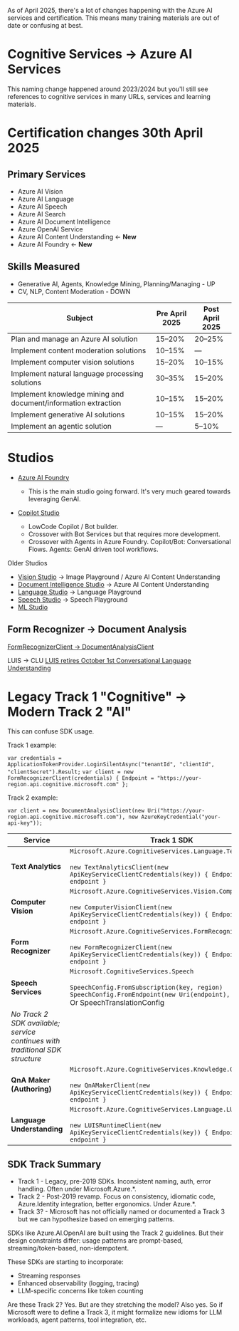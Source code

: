 As of April 2025, there's a lot of changes happening with the Azure AI services and certification. This means many training materials are out of date or confusing at best.

# Cognitive Services -> Azure AI Services
This naming change happened around 2023/2024 but you'll still see references to cognitive services in many URLs, services and learning materials.

# Certification changes 30th April 2025 

## Primary Services
- Azure AI Vision
- Azure AI Language
- Azure AI Speech
- Azure AI Search
- Azure AI Document Intelligence
- Azure OpenAI Service
- Azure AI Content Understanding <- **New**
- Azure AI Foundry <- **New**

## Skills Measured

- Generative AI, Agents, Knowledge Mining, Planning/Managing - UP
- CV, NLP, Content Moderation - DOWN

| Subject                                                           | Pre April 2025 | Post April 2025 |
|-------------------------------------------------------------------|----------------|-----------------|
| Plan and manage an Azure AI solution                              | 15–20%         | 20–25%          |
| Implement content moderation solutions                            | 10–15%         | —               |
| Implement computer vision solutions                               | 15–20%         | 10–15%          |
| Implement natural language processing solutions                   | 30–35%         | 15–20%          |
| Implement knowledge mining and document/information extraction    | 10–15%         | 15–20%          |
| Implement generative AI solutions                                 | 10–15%         | 15–20%          |
| Implement an agentic solution                                     | —              | 5–10%           |


# Studios
- [Azure AI Foundry](https://ai.azure.com)
  - This is the main studio going forward. It's very much geared towards leveraging GenAI.

- [Copilot Studio](https://www.copilotstudio.microsoft.com)
  - LowCode Copilot / Bot builder.
  - Crossover with Bot Services but that requires more development.
  - Crossover with Agents in Azure Foundry. Copilot/Bot: Conversational Flows. Agents: GenAI driven tool workflows.

Older Studios
- [Vision Studio](https://portal.vision.cognitive.azure.com) -> Image Playground / Azure AI Content Understanding
- [Document Intelligence Studio](https://documentintelligence.ai.azure.com/) -> Azure AI Content Understanding
- [Language Studio](https://language.cognitive.azure.com) -> Language Playground
- [Speech Studio](https://speech.microsoft.com) -> Speech Playground
- [ML Studio](https://ml.azure.com/)

## Form Recognizer -> Document Analysis
[FormRecognizerClient -> DocumentAnalysisClient](https://github.com/Azure/azure-sdk-for-net/blob/Azure.AI.FormRecognizer_4.1.0/sdk/formrecognizer/Azure.AI.FormRecognizer/MigrationGuide.md)

LUIS -> CLU
[LUIS retires October 1st
](https://learn.microsoft.com/en-us/azure/ai-services/luis/what-is-luis)
[Conversational Language Understanding
](https://learn.microsoft.com/en-us/azure/ai-services/language-service/conversational-language-understanding/overview)

# Legacy Track 1 "Cognitive" -> Modern Track 2 "AI"
This can confuse SDK usage. 

Track 1 example:

`var credentials = ApplicationTokenProvider.LoginSilentAsync("tenantId", "clientId", "clientSecret").Result;`
`var client = new FormRecognizerClient(credentials) { Endpoint = "https://your-region.api.cognitive.microsoft.com" };`

Track 2 example: 

`var client = new DocumentAnalysisClient(new Uri("https://your-region.api.cognitive.microsoft.com"), new AzureKeyCredential("your-api-key"));`

| **Service**               | **Track 1 SDK**                                                                                         | **Track 2 SDK**                                                                                         |
|---------------------------|---------------------------------------------------------------------------------------------------------|---------------------------------------------------------------------------------------------------------|
| **Text Analytics**        | `Microsoft.Azure.CognitiveServices.Language.TextAnalytics`<br><br>`new TextAnalyticsClient(new ApiKeyServiceClientCredentials(key)) { Endpoint = endpoint }` | `Azure.AI.TextAnalytics`<br><br>`new TextAnalyticsClient(new Uri(endpoint), new AzureKeyCredential(key))` |
| **Computer Vision**       | `Microsoft.Azure.CognitiveServices.Vision.ComputerVision`<br><br>`new ComputerVisionClient(new ApiKeyServiceClientCredentials(key)) { Endpoint = endpoint }` | `Azure.AI.Vision.ComputerVision`<br><br>`new ComputerVisionClient(new Uri(endpoint), new AzureKeyCredential(key))` |
| **Form Recognizer**       | `Microsoft.Azure.CognitiveServices.FormRecognizer`<br><br>`new FormRecognizerClient(new ApiKeyServiceClientCredentials(key)) { Endpoint = endpoint }` | `Azure.AI.FormRecognizer.DocumentAnalysis`<br><br>`new DocumentAnalysisClient(new Uri(endpoint), new AzureKeyCredential(key))` |
| **Speech Services**       | `Microsoft.CognitiveServices.Speech`<br><br>`SpeechConfig.FromSubscription(key, region)`<br>`SpeechConfig.FromEndpoint(new Uri(endpoint), key)` <br> Or SpeechTranslationConfig
| *No Track 2 SDK available; service continues with traditional SDK structure*                             |
| **QnA Maker (Authoring)** | `Microsoft.Azure.CognitiveServices.Knowledge.QnAMaker`<br><br>`new QnAMakerClient(new ApiKeyServiceClientCredentials(key)) { Endpoint = endpoint }` | `Azure.AI.Language.QuestionAnswering`<br><br>`new QuestionAnsweringClient(new Uri(endpoint), new AzureKeyCredential(key))` |
| **Language Understanding**| `Microsoft.Azure.CognitiveServices.Language.LUIS.Runtime`<br><br>`new LUISRuntimeClient(new ApiKeyServiceClientCredentials(key)) { Endpoint = endpoint }` | `Azure.AI.Language.Conversations`<br><br>`new ConversationAnalysisClient(new Uri(endpoint), new AzureKeyCredential(key))` |

## SDK Track	Summary
- Track 1	- Legacy, pre-2019 SDKs. Inconsistent naming, auth, error handling. Often under Microsoft.Azure.*.
- Track 2 - Post-2019 revamp. Focus on consistency, idiomatic code, Azure.Identity integration, better ergonomics. Under Azure.*.
- Track 3? - Microsoft has not officially named or documented a Track 3 but we can hypothesize based on emerging patterns.

SDKs like Azure.AI.OpenAI are built using the Track 2 guidelines.
But their design constraints differ: usage patterns are prompt-based, streaming/token-based, non-idempotent.

These SDKs are starting to incorporate:
- Streaming responses
- Enhanced observability (logging, tracing)
- LLM-specific concerns like token counting

Are these Track 2? Yes. But are they stretching the model? Also yes.
So if Microsoft were to define a Track 3, it might formalize new idioms for LLM workloads, agent patterns, tool integration, etc.


